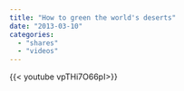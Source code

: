 ```yaml
---
title: "How to green the world's deserts"
date: "2013-03-10"
categories:
  - "shares"
  - "videos"
---
```


<div style="width: 70vw;">{{< youtube vpTHi7O66pI>}}</div>
